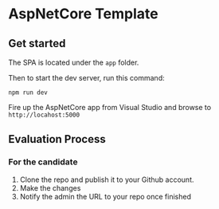 # AspNetCore Template

## Get started

The SPA is located under the `app` folder.

Then to start the dev server, run this command:

`npm run dev`

Fire up the AspNetCore app from Visual Studio and browse to `http://locahost:5000`

## Evaluation Process

### For the candidate

1. Clone the repo and publish it to your Github account.
2. Make the changes
3. Notify the admin the URL to your repo once finished
